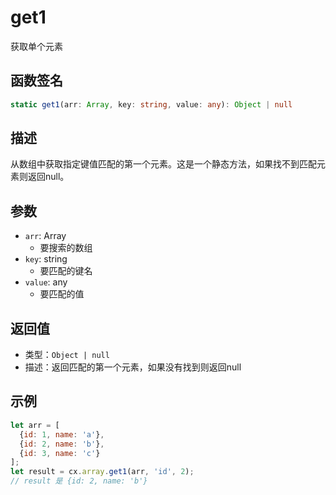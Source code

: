 # get1

获取单个元素

## 函数签名
```typescript
static get1(arr: Array, key: string, value: any): Object | null
```

## 描述
从数组中获取指定键值匹配的第一个元素。这是一个静态方法，如果找不到匹配元素则返回null。

## 参数
- `arr`: Array
  - 要搜索的数组
- `key`: string
  - 要匹配的键名
- `value`: any
  - 要匹配的值

## 返回值
- 类型：`Object | null`
- 描述：返回匹配的第一个元素，如果没有找到则返回null

## 示例
```javascript
let arr = [
  {id: 1, name: 'a'},
  {id: 2, name: 'b'},
  {id: 3, name: 'c'}
];
let result = cx.array.get1(arr, 'id', 2);
// result 是 {id: 2, name: 'b'}
``` 